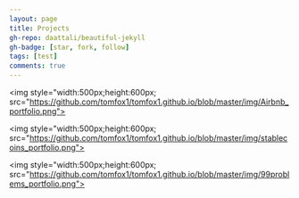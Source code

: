```yaml
---
layout: page
title: Projects
gh-repo: daattali/beautiful-jekyll
gh-badge: [star, fork, follow]
tags: [test]
comments: true
---
```



<img style="width:500px;height:600px;
src="https://github.com/tomfox1/tomfox1.github.io/blob/master/img/Airbnb_portfolio.png">

<img style="width:500px;height:600px; src="https://github.com/tomfox1/tomfox1.github.io/blob/master/img/stablecoins_portfolio.png">

<img style="width:500px;height:600px; src="https://github.com/tomfox1/tomfox1.github.io/blob/master/img/99problems_portfolio.png">







